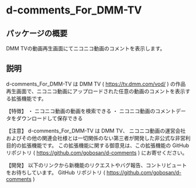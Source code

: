 # d-comments_For_DMM-TV

## パッケージの概要

DMM TVの動画再生画面にてニコニコ動画のコメントを表示します。

## 説明

d-comments_For_DMM-TV は DMM TV ( <https://tv.dmm.com/vod/> ) の作品再生画面で、ニコニコ動画にアップロードされた任意の動画のコメントを表示する拡張機能です。

【特徴】
・ ニコニコ動画の動画を検索できる
・ ニコニコ動画のコメントデータをダウンロードして保存できる

【注意】
d-comments_For_DMM-TV は DMM TV、 ニコニコ動画の運営会社およびその他の関連会社様とは一切関係のない第三者が開発した非公式な非営利目的の拡張機能です。
この拡張機能に関する御意見は、この拡張機能の GitHub リポジトリ ( <https://github.com/gobosan/d-comments> ) にお寄せください。

【開発】
以下のリンクから新機能のリクエストやバグ報告、コントリビュートをお待ちしています。
GitHub リポジトリ ( <https://github.com/gobosan/d-comments> )

